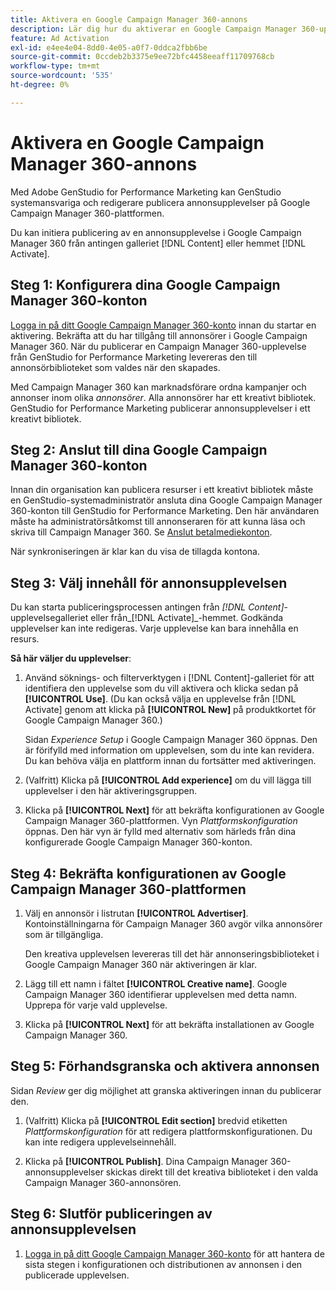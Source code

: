 ```yaml
---
title: Aktivera en Google Campaign Manager 360-annons
description: Lär dig hur du aktiverar en Google Campaign Manager 360-upplevelse.
feature: Ad Activation
exl-id: e4ee4e04-8dd0-4e05-a0f7-0ddca2fbb6be
source-git-commit: 0ccdeb2b3375e9ee72bfc4458eeaff11709768cb
workflow-type: tm+mt
source-wordcount: '535'
ht-degree: 0%

---
```


# Aktivera en Google Campaign Manager 360-annons

Med Adobe GenStudio for Performance Marketing kan GenStudio systemansvariga och redigerare publicera annonsupplevelser på Google Campaign Manager 360-plattformen.

Du kan initiera publicering av en annonsupplevelse i Google Campaign Manager 360 från antingen galleriet [!DNL Content] eller hemmet [!DNL Activate].

## Steg 1: Konfigurera dina Google Campaign Manager 360-konton

[Logga in på ditt Google Campaign Manager 360-konto](https://campaignmanager.google.com) innan du startar en aktivering. Bekräfta att du har tillgång till annonsörer i Google Campaign Manager 360. När du publicerar en Campaign Manager 360-upplevelse från GenStudio for Performance Marketing levereras den till annonsörbiblioteket som valdes när den skapades.

Med Campaign Manager 360 kan marknadsförare ordna kampanjer och annonser inom olika _annonsörer_. Alla annonsörer har ett kreativt bibliotek. GenStudio for Performance Marketing publicerar annonsupplevelser i ett kreativt bibliotek.

## Steg 2: Anslut till dina Google Campaign Manager 360-konton

Innan din organisation kan publicera resurser i ett kreativt bibliotek måste en GenStudio-systemadministratör ansluta dina Google Campaign Manager 360-konton till GenStudio for Performance Marketing. Den här användaren måste ha administratörsåtkomst till annonseraren för att kunna läsa och skriva till Campaign Manager 360. Se [Anslut betalmediekonton](/help/user-guide/connectors/connect-channel.md).

När synkroniseringen är klar kan du visa de tillagda kontona.

## Steg 3: Välj innehåll för annonsupplevelsen

Du kan starta publiceringsprocessen antingen från _[!DNL Content]_-upplevelsegalleriet eller från_[!DNL Activate]_-hemmet. Godkända upplevelser kan inte redigeras. Varje upplevelse kan bara innehålla en resurs.

**Så här väljer du upplevelser**:

1. Använd söknings- och filterverktygen i [!DNL Content]-galleriet för att identifiera den upplevelse som du vill aktivera och klicka sedan på **[!UICONTROL Use]**. (Du kan också välja en upplevelse från [!DNL Activate] genom att klicka på **[!UICONTROL New]** på produktkortet för Google Campaign Manager 360.)

   Sidan _Experience Setup_ i Google Campaign Manager 360 öppnas. Den är förifylld med information om upplevelsen, som du inte kan revidera. Du kan behöva välja en plattform innan du fortsätter med aktiveringen.

1. (Valfritt) Klicka på **[!UICONTROL Add experience]** om du vill lägga till upplevelser i den här aktiveringsgruppen.

1. Klicka på **[!UICONTROL Next]** för att bekräfta konfigurationen av Google Campaign Manager 360-plattformen.
Vyn _Plattformskonfiguration_ öppnas. Den här vyn är fylld med alternativ som härleds från dina konfigurerade Google Campaign Manager 360-konton.

## Steg 4: Bekräfta konfigurationen av Google Campaign Manager 360-plattformen

1. Välj en annonsör i listrutan **[!UICONTROL Advertiser]**. Kontoinställningarna för Campaign Manager 360 avgör vilka annonsörer som är tillgängliga.

   Den kreativa upplevelsen levereras till det här annonseringsbiblioteket i Google Campaign Manager 360 när aktiveringen är klar.

1. Lägg till ett namn i fältet **[!UICONTROL Creative name]**. Google Campaign Manager 360 identifierar upplevelsen med detta namn.
Upprepa för varje vald upplevelse.

1. Klicka på **[!UICONTROL Next]** för att bekräfta installationen av Google Campaign Manager 360.

## Steg 5: Förhandsgranska och aktivera annonsen

Sidan _Review_ ger dig möjlighet att granska aktiveringen innan du publicerar den.

1. (Valfritt) Klicka på **[!UICONTROL Edit section]** bredvid etiketten _Plattformskonfiguration_ för att redigera plattformskonfigurationen. Du kan inte redigera upplevelseinnehåll.

1. Klicka på **[!UICONTROL Publish]**.
Dina Campaign Manager 360-annonsupplevelser skickas direkt till det kreativa biblioteket i den valda Campaign Manager 360-annonsören.

## Steg 6: Slutför publiceringen av annonsupplevelsen

1. [Logga in på ditt Google Campaign Manager 360-konto](https://campaignmanager.google.com) för att hantera de sista stegen i konfigurationen och distributionen av annonsen i den publicerade upplevelsen.
